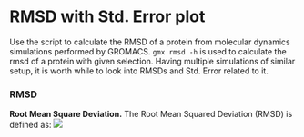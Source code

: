 # RMSD with Std. Error plot
Use the script to calculate the RMSD of a protein from molecular dynamics simulations performed by GROMACS.
`gmx rmsd -h` is used to calculate the rmsd of a protein with given selection.
Having multiple simulations of similar setup, it is worth while to look into RMSDs and Std. Error related to it.
### RMSD
**Root Mean Square Deviation.** The Root Mean Squared Deviation (RMSD) is defined as:
<img src="https://render.githubusercontent.com/render/math?math={RMSD}=\sqrt{\frac{1}{N}\sum_{i=1}^N\delta_i^2}">
